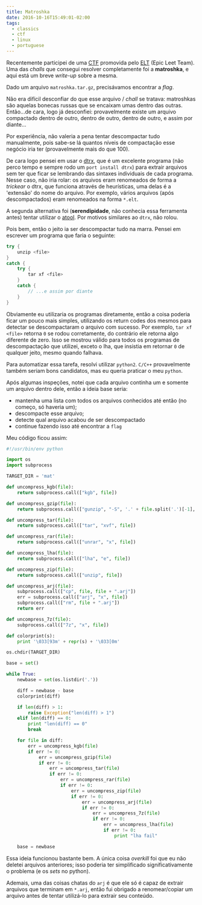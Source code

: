 ```yaml
---
title: Matroshka
date: 2016-10-16T15:49:01-02:00
tags:
  - classics
  - ctf
  - linux
  - portuguese
---
```


Recentemente participei de uma
[CTF](https://ctf.tecland.com.br/Pwn2Win/game/scoreboard/) promovida pelo
[ELT](https://ctf-br.org/elt) (Epic Leet Team). Uma das *challs* que consegui
resolver completamente foi a **matroshka**, e aqui está um breve *write-up*
sobre a mesma.

Dado um arquivo `matroshka.tar.gz`, precisávamos encontrar a *flag*.

<!--more-->

Não era difícil desconfiar do que esse arquivo / *chall* se tratava: matroshkas
são aquelas bonecas russas que se encaixam umas dentro das outras. Então...de
cara, logo já desconfiei: provavelmente existe um arquivo compactado dentro de
outro, dentro de outro, dentro de outro, e assim por diante...

Por experiência, não valeria a pena tentar descompactar tudo manualmente, pois
sabe-se lá quantos níveis de compactação esse negócio iria ter (provavelmente
mais do que 100).

De cara logo pensei em usar o [dtrx](https://brettcsmith.org/2007/dtrx/), que é
um excelente programa (não perco tempo e sempre rodo um `port install dtrx`)
para extrair arquivos sem ter que ficar se lembrando das sintaxes individuais de
cada programa. Nesse caso, não iria rolar: os arquivos eram renomeados de forma
a *trickear* o dtrx, que funciona através de heurísticas, uma delas é a
'extensão' do nome do arquivo. Por exemplo, vários arquivos (após
descompactados) eram renomeados na forma `*.elt`.

A segunda alternativa foi (**serendipidade**, não conhecia essa ferramenta
antes) tentar utilizar o [atool](http://www.nongnu.org/atool/). Por motivos
similares ao `dtrx`, não rolou.

Pois bem, então o jeito ia ser descompactar tudo na marra. Pensei em escrever um
programa que faria o seguinte:

```cpp
try {
	unzip <file>
}
catch {
	try {
		tar xf <file>
	}
	catch {
		// ...e assim por diante
	}
}
```

Obviamente eu utilizaria os programas diretamente, então a coisa poderia ficar
um pouco mais simples, utilizando os return codes dos mesmos para detectar se
descompactaram o arquivo com sucesso. Por exemplo, `tar xf <file>` retorna `0`
se rodou corretamente, do contrário ele retorna algo diferente de zero. Isso se
mostrou válido para todos os programas de descompactação que utilizei, exceto o
lha, que insistia em retornar `0` de qualquer jeito, mesmo quando falhava.

Para automatizar essa tarefa, resolvi utilizar `python2`. `C/C++` provavelmente
também seriam bons candidatos, mas eu queria praticar o meu `python`.

Após algumas inspeções, notei que cada arquivo continha um e somente um arquivo
dentro dele, então a ideia base seria:

* mantenha uma lista com todos os arquivos conhecidos até então (no começo, só
  haveria um);
* descompacte esse arquivo;
* detecte qual arquivo acabou de ser descompactado
* continue fazendo isso até encontrar a `flag`

Meu código ficou assim:

```python
#!/usr/bin/env python

import os
import subprocess

TARGET_DIR = 'mat'

def uncompress_kgb(file):
    return subprocess.call(["kgb", file])

def uncompress_gzip(file):
    return subprocess.call(["gunzip", "-S", '.' + file.split('.')[-1], file])

def uncompress_tar(file):
    return subprocess.call(["tar", "xvf", file])

def uncompress_rar(file):
    return subprocess.call(["unrar", "x", file])

def uncompress_lha(file):
    return subprocess.call(["lha", "e", file])

def uncompress_zip(file):
    return subprocess.call(["unzip", file])

def uncompress_arj(file):
    subprocess.call(["cp", file, file + ".arj"])
    err = subprocess.call(["arj", "x", file])
    subprocess.call(["rm", file + ".arj"])
    return err

def uncompress_7z(file):
    subprocess.call(["7z", "x", file])

def colorprint(s):
    print '\033[93m' + repr(s) + '\033[0m'

os.chdir(TARGET_DIR)

base = set()

while True:
    newbase = set(os.listdir('.'))

    diff = newbase - base
    colorprint(diff)

    if len(diff) > 1:
        raise Exception("len(diff) > 1")
    elif len(diff) == 0:
        print "len(diff) == 0"
        break

    for file in diff:
        err = uncompress_kgb(file)
        if err != 0:
            err = uncompress_gzip(file)
            if err != 0:
                err = uncompress_tar(file)
                if err != 0:
                    err = uncompress_rar(file)
                    if err != 0:
                        err = uncompress_zip(file)
                        if err != 0:
                            err = uncompress_arj(file)
                            if err != 0:
                                err = uncompress_7z(file)
                                if err != 0:
                                    err = uncompress_lha(file)
                                    if err != 0:
                                        print "lha fail"

    base = newbase
```

Essa ideia funcionou bastante bem. A única coisa *overkill* foi que eu não
deletei arquivos anteriores; isso poderia ter simplificado significativamente o
problema (e os *sets* no python).

Ademais, uma das coisas chatas do `arj` é que ele só é capaz de extrair arquivos
que terminam em `*.arj`, então fui obrigado a renomear/copiar um arquivo antes
de tentar utilizá-lo para extrair seu conteúdo.
